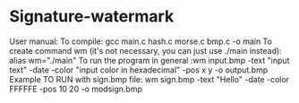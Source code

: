 # Signature-watermark
User manual:
To compile: gcc main.c hash.c morse.c bmp.c -o main
To create command wm (it's not necessary, you can just use ./main instead): alias wm="./main" 
To run the program in general :wm input.bmp -text "input text" -date -color "input color
in hexadecimal" -pos x y -o output.bmp
Example TO RUN with sign.bmp file: wm sign.bmp -text "Hello" -date -color FFFFFE -pos 10 20 -o
modsign.bmp
